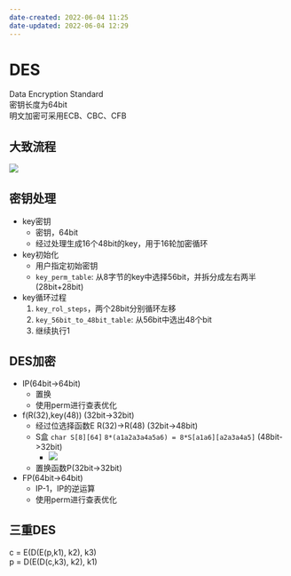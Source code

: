 ```yaml
---
date-created: 2022-06-04 11:25
date-updated: 2022-06-04 12:29
---
```


# DES

Data Encryption Standard  
密钥长度为64bit  
明文加密可采用ECB、CBC、CFB  

## 大致流程

![](https://s2.loli.net/2022/04/02/cQjivrnl1ZwLfuJ.png)

## 密钥处理

- key密钥
  - 密钥，64bit
  - 经过处理生成16个48bit的key，用于16轮加密循环
- key初始化
  - 用户指定初始密钥
  - `key_perm_table`: 从8字节的key中选择56bit，并拆分成左右两半(28bit+28bit)
- key循环过程
  1. `key_rol_steps`，两个28bit分别循环左移
  2. `key_56bit_to_48bit_table`: 从56bit中选出48个bit
  3. 继续执行1

## DES加密

- IP(64bit->64bit)
  - 置换
  - 使用perm进行查表优化
- f(R(32),key(48)) (32bit->32bit)
  - 经过位选择函数E R(32)->R(48) (32bit->48bit)
  - S盒 `char S[8][64]` `8*(a1a2a3a4a5a6) = 8*S[a1a6][a2a3a4a5]` (48bit->32bit)
    - ![](https://zerokei-imgurl.oss-cn-hangzhou.aliyuncs.com/img/20220604121538.png)
  - 置换函数P(32bit->32bit)
- FP(64bit->64bit)
  - IP-1，IP的逆运算
  - 使用perm进行查表优化

## 三重DES

c = E(D(E(p,k1), k2), k3)  
p = D(E(D(c,k3), k2), k1)
